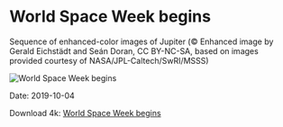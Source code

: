 # World Space Week begins

Sequence of enhanced-color images of Jupiter (© Enhanced image by Gerald Eichstädt and Seán Doran, CC BY-NC-SA, based on images provided courtesy of NASA/JPL-Caltech/SwRI/MSSS)

![World Space Week begins](https://bing.com/th?id=OHR.JupiterJunoCam_EN-US4438598282_UHD.jpg&rf=LaDigue_UHD.jpg&pid=hp&w=1024&h=576)

Date: 2019-10-04

Download 4k: [World Space Week begins](https://bing.com/th?id=OHR.JupiterJunoCam_EN-US4438598282_UHD.jpg&rf=LaDigue_UHD.jpg&pid=hp&w=3840&h=2160)

